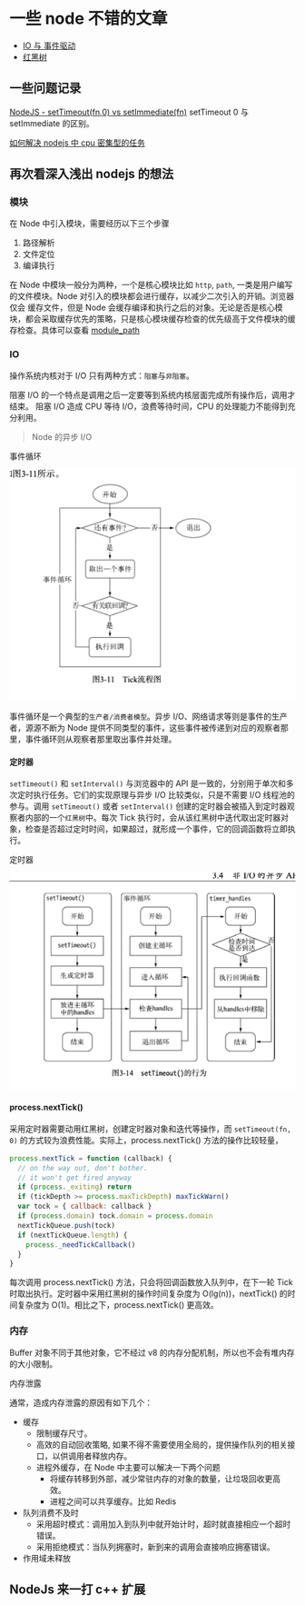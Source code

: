 # 一些 node 不错的文章

- [IO 与 事件驱动](https://segmentfault.com/a/1190000005173218)
- [红黑树](https://www.jianshu.com/p/e136ec79235c)

## 一些问题记录

[NodeJS - setTimeout(fn,0) vs setImmediate(fn)](https://stackoverflow.com/questions/24117267/nodejs-settimeoutfn-0-vs-setimmediatefn) setTimeout 0 与 setImmediate 的区别。

[如何解决 nodejs 中 cpu 密集型的任务](https://zhuanlan.zhihu.com/p/220478526)

## 再次看深入浅出 nodejs 的想法

### 模块

在 Node 中引入模块，需要经历以下三个步骤

1. 路径解析
2. 文件定位
3. 编译执行

在 Node 中模块一般分为两种，一个是核心模块比如 `http`, `path`, 一类是用户编写的文件模块。Node 对引入的模块都会进行缓存，以减少二次引入的开销。浏览器仅会
缓存文件，但是 Node 会缓存编译和执行之后的对象。无论是否是核心模块，都会采取缓存优先的策略，只是核心模块缓存检查的优先级高于文件模块的缓存检查。具体可以查看
[module_path](./module_path.js)

### IO

操作系统内核对于 I/O 只有两种方式：`阻塞`与`非阻塞`。

阻塞 I/O 的一个特点是调用之后一定要等到系统内核层面完成所有操作后，调用才结束。
阻塞 I/O 造成 CPU 等待 I/O，浪费等待时间，CPU 的处理能力不能得到充分利用。

> Node 的异步 I/O

事件循环

![事件循环](./time-circle.png)

事件循环是一个典型的`生产者/消费者模型`。异步 I/O、网络请求等则是事件的生产者，源源不断为 Node 提供不同类型的事件，这些事件被传递到对应的观察者那里，事件循环则从观察者那里取出事件并处理。

#### 定时器

`setTimeout()` 和 `setInterval()` 与浏览器中的 API 是一致的，分别用于单次和多次定时执行任务。它们的实现原理与异步 I/O 比较类似，只是不需要 I/O 线程池的参与。调用 `setTimeout()` 或者 `setInterval()` 创建的定时器会被插入到定时器观察者内部的一个`红黑树`中。每次 Tick 执行时，会从该红黑树中迭代取出定时器对象，检查是否超过定时时间，如果超过，就形成一个事件，它的回调函数将立即执行。

定时器

![定时器](./timeout.png)

#### process.nextTick()

采用定时器需要动用红黑树，创建定时器对象和迭代等操作，而 `setTimeout(fn, 0)` 的方式较为浪费性能。实际上，process.nextTick() 方法的操作比较轻量，

```js
process.nextTick = function (callback) {
  // on the way out, don't bother.
  // it won't get fired anyway
  if (process._exiting) return
  if (tickDepth >= process.maxTickDepth) maxTickWarn()
  var tock = { callback: callback }
  if (process.domain) tock.domain = process.domain
  nextTickQueue.push(tock)
  if (nextTickQueue.length) {
    process._needTickCallback()
  }
}
```

每次调用 process.nextTick() 方法，只会将回调函数放入队列中，在下一轮 Tick 时取出执行。定时器中采用红黑树的操作时间复杂度为 O(lg(n))，nextTick() 的时间复杂度为 O(1)。相比之下，process.nextTick() 更高效。

### 内存

Buffer 对象不同于其他对象，它不经过 v8 的内存分配机制，所以也不会有堆内存的大小限制。

内存泄露

通常，造成内存泄露的原因有如下几个：

- 缓存
  - 限制缓存尺寸。
  - 高效的自动回收策略, 如果不得不需要使用全局的，提供操作队列的相关接口，以供调用者释放内存。
  - 进程外缓存，在 Node 中主要可以解决一下两个问题
    - 将缓存转移到外部，减少常驻内存的对象的数量，让垃圾回收更高效。
    - 进程之间可以共享缓存。比如 Redis
- 队列消费不及时
  - 采用超时模式：调用加入到队列中就开始计时，超时就直接相应一个超时错误。
  - 采用拒绝模式：当队列拥塞时，新到来的调用会直接响应拥塞错误。
- 作用域未释放

## NodeJs 来一打 c++ 扩展
